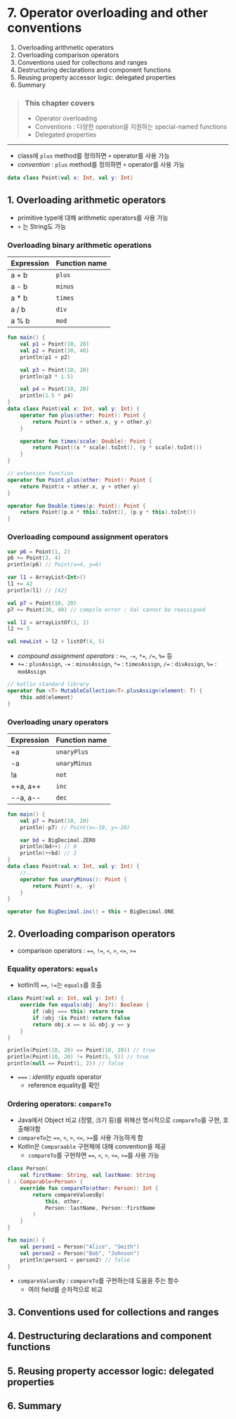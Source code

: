 # 7. Operator overloading and other conventions

1. Overloading arithmetic operators
2. Overloading comparison operators
3. Conventions used for collections and ranges
4. Destructuring declarations and component functions
5. Reusing property accessor logic: delegated properties
6. Summary

> ### This chapter covers
>
> - Operator overloading
> - Conventions : 다양한 operation을 지원하는 special-named functions
> - Delegated properties

---

- class에 `plus` method를 정의하면 `+` operator를 사용 가능
- _convention_ : `plus` method를 정의하면 `+` operator를 사용 가능

```kotlin
data class Point(val x: Int, val y: Int) 
```

## 1. Overloading arithmetic operators

- primitive type에 대해 arithmetic operators를 사용 가능
- `+` 는 String도 가능

### Overloading binary arithmetic operations

| Expression | Function name |
|------------|---------------|
| a + b      | `plus`        |
| a - b      | `minus`       |
| a * b      | `times`       |
| a / b      | `div`         |
| a % b      | `mod`         |

```kotlin
fun main() {
    val p1 = Point(10, 20)
    val p2 = Point(30, 40)
    println(p1 + p2)

    val p3 = Point(10, 20)
    println(p3 * 1.5)

    val p4 = Point(10, 20)
    println(1.5 * p4)
}
data class Point(val x: Int, val y: Int) {
    operator fun plus(other: Point): Point {
        return Point(x + other.x, y + other.y)
    }

    operator fun times(scale: Double): Point {
        return Point((x * scale).toInt(), (y * scale).toInt())
    }
}

// extension function
operator fun Point.plus(other: Point): Point {
    return Point(x + other.x, y + other.y)
}

operator fun Double.times(p: Point): Point {
    return Point((p.x * this).toInt(), (p.y * this).toInt())
}

```

### Overloading compound assignment operators

```kotlin
var p6 = Point(1, 2)
p6 += Point(3, 4)
println(p6) // Point(x=4, y=6)

var l1 = ArrayList<Int>()
l1 += 42
println(l1) // [42]

val p7 = Point(10, 20)
p7 += Point(30, 40) // compile error : Val cannot be reassigned

val l2 = arrayListOf(1, 2)
l2 += 3

val newList = l2 + listOf(4, 5)
```

- _compound assignment operators_ : `+=`, `-=`, `*=`, `/=`, `%=` 등
- `+=` : `plusAssign`, `-=` : `minusAssign`, `*=` : `timesAssign`, `/=` : `divAssign`, `%=` : `modAssign`

```kotlin
// kotlin standard library
operator fun <T> MutableCollection<T>.plusAssign(element: T) {
    this.add(element)
}
```

### Overloading unary operators

| Expression | Function name |
|------------|---------------|
| +a         | `unaryPlus`   |
| -a         | `unaryMinus`  |
| !a         | `not`         |
| ++a, a++   | `inc`         |
| --a, a--   | `dec`         |

```kotlin
fun main() {
    val p7 = Point(10, 20)
    println(-p7) // Point(x=-10, y=-20)

    var bd = BigDecimal.ZERO
    println(bd++) // 0
    println(++bd) // 2
}
data class Point(val x: Int, val y: Int) {
    //...
    operator fun unaryMinus(): Point {
        return Point(-x, -y)
    }
}

operator fun BigDecimal.inc() = this + BigDecimal.ONE
```

## 2. Overloading comparison operators

- comparison operators : `==`, `!=`, `<`, `>`, `<=`, `>=`

### Equality operators: `equals`

- kotlin의 `==`, `!=`는 `equals`를 호출

```kotlin
class Point(val x: Int, val y: Int) {
    override fun equals(obj: Any?): Boolean {
        if (obj === this) return true
        if (obj !is Point) return false
        return obj.x == x && obj.y == y
    }
}

println(Point(10, 20) == Point(10, 20)) // true
println(Point(10, 20) != Point(5, 5)) // true
println(null == Point(1, 2)) // false
```

- `===` : _identity equals_ operator
    - reference equality를 확인

### Ordering operators: `compareTo`

- Java에서 Object 비교 (정렬, 크기 등)를 위해선 명시적으로 `compareTo`를 구현, 호출해야함
- `compareTo`는 `==`, `<`, `>`, `<=`, `>=`를 사용 가능하게 함
- Kotlin은 `Comparaable` 구현체에 대해 convention을 제공
    - `compareTo`를 구현하면 `==`, `<`, `>`, `<=`, `>=`를 사용 가능

```kotlin
class Person(
    val firstName: String, val lastName: String
) : Comparable<Person> {
    override fun compareTo(other: Person): Int {
        return compareValuesBy(
            this, other,
            Person::lastName, Person::firstName
        )
    }
}

fun main() {
    val person1 = Person("Alice", "Smith")
    val person2 = Person("Bob", "Johnson")
    println(person1 < person2) // false
}
```

- `compareValuesBy` : `compareTo`를 구현하는데 도움을 주는 함수
    - 여러 field를 순차적으로 비교

## 3. Conventions used for collections and ranges

## 4. Destructuring declarations and component functions

## 5. Reusing property accessor logic: delegated properties

## 6. Summary

